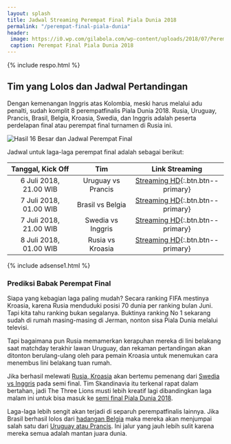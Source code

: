 ```yaml
---
layout: splash
title: Jadwal Streaming Perempat Final Piala Dunia 2018
permalink: "/perempat-final-piala-dunia"
header:
 image: https://i0.wp.com/gilabola.com/wp-content/uploads/2018/07/Perempatfinalis-Piala-Dunia-2018-1068x545.jpg?resize=720,360
 caption: Perempat Final Piala Dunia 2018
---
```

{% include respo.html %}
## Tim yang Lolos dan Jadwal Pertandingan

Dengan kemenangan Inggris atas Kolombia, meski harus melalui adu penalti, sudah komplit 8 perempatfinalis Piala Dunia 2018. Rusia, Uruguay, Prancis, Brasil, Belgia, Kroasia, Swedia, dan Inggris adalah peserta perdelapan final atau perempat final turnamen di Rusia ini.

![Hasil 16 Besar dan Jadwal Perempat Final](https://pbs.twimg.com/media/DhNYPKZW4AI2-vu?format=jpg)

Jadwal untuk laga-laga perempat final adalah sebagai berikut:

| **Tanggal, Kick Off** | **Tim** | **Link Streaming** |
|:---:|:---:|:---:|
| 6 Juli 2018, 21.00 WIB | Uruguay vs Prancis | [Streaming HD](#){:.btn.btn--primary} |
| 7 Juli 2018, 01.00 WIB | Brasil vs Belgia | [Streaming HD](#){:.btn.btn--primary} |
| 7 Juli 2018, 21.00 WIB | Swedia vs Inggris | [Streaming HD](#){:.btn.btn--primary} |
| 8 Juli 2018, 01.00 WIB | Rusia vs Kroasia | [Streaming HD](#){:.btn.btn--primary} |

{% include adsense1.html %}

### Prediksi Babak Perempat Final

Siapa yang kebagian laga paling mudah? Secara ranking FIFA mestinya Kroasia, karena Rusia menduduki posisi 70 dunia per ranking bulan Juni. Tapi kita tahu ranking bukan segalanya. Buktinya ranking No 1 sekarang sudah di rumah masing-masing di Jerman, nonton sisa Piala Dunia melalui televisi.

Tapi bagaimana pun Rusia memamerkan kerapuhan mereka di lini belakang saat matchday terakhir lawan Uruguay, dan rekaman pertandingan akan ditonton berulang-ulang oleh para pemain Kroasia untuk menemukan cara menembus lini belakang tuan rumah.

Jika berhasil melewati [Rusia, Kroasia](/8-besar-rusia-kroasia) akan bertemu pemenang dari [Swedia vs Inggris](/8-besar-swedia-vs-inggris) pada semi final. Tim Skandinavia itu terkenal rapat dalam bertahan, jadi The Three Lions musti lebih kreatif lagi dibandingkan laga malam ini untuk bisa masuk ke [semi final Piala Dunia 2018](/semifinal-piala-dunia).

Laga-laga lebih sengit akan terjadi di separuh perempatfinalis lainnya. Jika Brasil berhasil lolos dari [hadangan Belgia](/8-besar-brasil-vs-belgia) maka mereka akan menjumpai salah satu dari [Uruguay atau Prancis](/8-besar-uruguay-vs-prancis). Ini jalur yang jauh lebih sulit karena mereka semua adalah mantan juara dunia.
